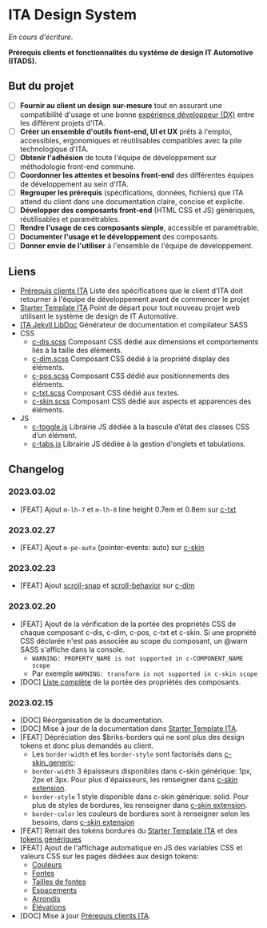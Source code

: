 # ITA Design System

*En cours d'écriture*. 

**Prérequis clients et fonctionnalités du système de design IT Automotive (ITADS).**

## But du projet

- [ ] **Fournir au client un design sur-mesure** tout en assurant une compatibilité  d'usage et une bonne [expérience développeur (DX)](https://search.brave.com/search?q=developer+experience) entre les différent projets d'ITA.
- [ ] **Créer un ensemble d'outils front-end, UI et UX** prêts à l'emploi, accessibles, ergonomiques et réutilisables compatibles avec la pile technologique d'ITA.
- [ ] **Obtenir l'adhésion** de toute l'équipe de développement sur méthodologie front-end commune.
- [ ] **Coordonner les attentes et besoins front-end** des différentes équipes de développement au sein d'ITA.
- [ ] **Regrouper les prérequis** (spécifications, données, fichiers) que ITA attend du client dans une documentation claire, concise et explicite.
- [ ] **Développer des composants front-end** (HTML CSS et JS) génériques, réutilisables et paramétrables.
- [ ] **Rendre l'usage de ces composants simple**, accessible et paramétrable.
- [ ] **Documenter l'usage et le développement** des composants.
- [ ] **Donner envie de l'utiliser** à l'ensemble de l'équipe de développement.

## Liens

* [Prérequis clients ITA](https://github.com/ita-design-system/.github/blob/main/prerequis.md) Liste des spécifications que le client d'ITA doit retourner à l'équipe de développement avant de commencer le projet
* [Starter Template ITA](https://github.com/ita-design-system/starter-template) Point de départ pour tout nouveau projet web utilisant le système de design de IT Automotive. 
* [ITA Jekyll LibDoc](https://github.com/ita-design-system/jekyll-libdoc) Générateur de documentation et compilateur SASS
* CSS
  * [c-dis.scss](https://github.com/ita-design-system/c-dis.scss) Composant CSS dédié aux dimensions et comportements liés à la taille des éléments.
  * [c-dim.scss](https://github.com/ita-design-system/c-dim.scss) Composant CSS dédié à la propriété display des éléments. 
  * [c-pos.scss](https://github.com/ita-design-system/c-pos.scss) Composant CSS dédié aux positionnements des éléments. 
  * [c-txt.scss](https://github.com/ita-design-system/c-txt.scss) Composant CSS dédié aux textes.
  * [c-skin.scss](https://github.com/ita-design-system/c-skin.scss) Composant CSS dédié aux aspects et apparences des éléments.
* JS
  * [c-toggle.js](https://github.com/ita-design-system/c-toggle.js) Librairie JS dédiée à la bascule d’état des classes CSS d’un élément.
  * [c-tabs.js](https://github.com/ita-design-system/c-tabs.js) Librairie JS dédiée à la gestion d'onglets et tabulations.
  
## Changelog

### 2023.03.02

* [FEAT] Ajout `m-lh-7` et `m-lh-8` line height 0.7em et 0.8em sur [c-txt](https://ita-design-system.github.io/c-txt.scss/) 

### 2023.02.27

* [FEAT] Ajout `m-pe-auto` (pointer-events: auto) sur [c-skin](https://ita-design-system.github.io/c-skin.scss/) 

### 2023.02.23

* [FEAT] Ajout [scroll-snap](https://ita-design-system.github.io/c-dim.scss/content/scroll-snap.html) et [scroll-behavior](https://ita-design-system.github.io/c-dim.scss/content/scroll-behavior.html) sur [c-dim](https://ita-design-system.github.io/c-dim.scss/) 

### 2023.02.20

* [FEAT] Ajout de la vérification de la portée des propriétés CSS de chaque composant c-dis, c-dim, c-pos, c-txt et c-skin. Si une propriété CSS déclarée n'est pas associée au scope du composant, un @warn SASS s'affiche dans la console.
  * `WARNING: PROPERTY_NAME is not supported in c-COMPONENT_NAME scope`
  * Par exemple `WARNING: transform is not supported in c-skin scope`
* [DOC] [Liste complète](https://github.com/ita-design-system/starter-template#css-composant) de la portée des propriétés des composants. 

### 2023.02.15

* [DOC] Réorganisation de la documentation.
* [DOC] Mise à jour de la documentation dans [Starter Template ITA](https://github.com/ita-design-system/starter-template).
* [FEAT] Dépréciation des $briks-borders qui ne sont plus des design tokens et donc plus demandés au client. 
  * Les `border-width` et les `border-style` sont factorisés dans [c-skin_generic](https://github.com/ita-design-system/c-skin.scss/blob/main/_sass/_skin_generic.scss):
   * `border-width` 3 épaisseurs disponibles dans c-skin générique: 1px, 2px et 3px. Pour plus d'épaisseurs, les renseigner dans [c-skin extension](https://github.com/ita-design-system/starter-template/blob/main/_sass/_skin_extension.scss).
   * `border-style` 1 style disponible dans c-skin générique: solid.  Pour plus de styles de bordures, les renseigner dans [c-skin extension](https://github.com/ita-design-system/starter-template/blob/main/_sass/_skin_extension.scss).
   * `border-color` les couleurs de bordures sont à renseigner selon les besoins, dans [c-skin extension](https://github.com/ita-design-system/starter-template/blob/main/_sass/_skin_extension.scss)
* [FEAT] Retrait des tokens bordures du [Starter Template ITA](https://github.com/ita-design-system/starter-template) et des [tokens génériques](https://github.com/ita-design-system/jekyll-libdoc/blob/main/_sass/briks/settings/tokens/_generic.scss)
* [FEAT] Ajout de l'affichage automatique en JS des variables CSS et valeurs CSS sur les pages dédiées aux design tokens:
  * [Couleurs](https://ita-design-system.github.io/starter-template/content/doc/1.colors.html)
  * [Fontes](https://ita-design-system.github.io/starter-template/content/doc/3.font-families.html)
  * [Tailles de fontes](https://ita-design-system.github.io/starter-template/content/doc/4.font-sizes.html)
  * [Espacements](https://ita-design-system.github.io/starter-template/content/doc/5.spacings.html)
  * [Arrondis](https://ita-design-system.github.io/starter-template/content/doc/6.border-radii.html)
  * [Élévations](https://ita-design-system.github.io/starter-template/content/doc/7.shadows.html)
* [DOC] Mise à jour [Prérequis clients ITA](https://github.com/ita-design-system/.github/blob/main/prerequis.md).

